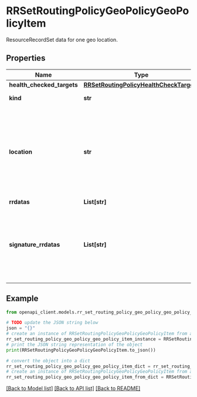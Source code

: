 # RRSetRoutingPolicyGeoPolicyGeoPolicyItem

ResourceRecordSet data for one geo location.

## Properties

Name | Type | Description | Notes
------------ | ------------- | ------------- | -------------
**health_checked_targets** | [**RRSetRoutingPolicyHealthCheckTargets**](RRSetRoutingPolicyHealthCheckTargets.md) |  | [optional] 
**kind** | **str** |  | [optional] [default to 'dns#rRSetRoutingPolicyGeoPolicyGeoPolicyItem']
**location** | **str** | The geo-location granularity is a GCP region. This location string should correspond to a GCP region. e.g. \&quot;us-east1\&quot;, \&quot;southamerica-east1\&quot;, \&quot;asia-east1\&quot;, etc. | [optional] 
**rrdatas** | **List[str]** |  | [optional] 
**signature_rrdatas** | **List[str]** | DNSSEC generated signatures for all the rrdata within this item. If health checked targets are provided for DNSSEC enabled zones, there&#39;s a restriction of 1 IP address per item. | [optional] 

## Example

```python
from openapi_client.models.rr_set_routing_policy_geo_policy_geo_policy_item import RRSetRoutingPolicyGeoPolicyGeoPolicyItem

# TODO update the JSON string below
json = "{}"
# create an instance of RRSetRoutingPolicyGeoPolicyGeoPolicyItem from a JSON string
rr_set_routing_policy_geo_policy_geo_policy_item_instance = RRSetRoutingPolicyGeoPolicyGeoPolicyItem.from_json(json)
# print the JSON string representation of the object
print(RRSetRoutingPolicyGeoPolicyGeoPolicyItem.to_json())

# convert the object into a dict
rr_set_routing_policy_geo_policy_geo_policy_item_dict = rr_set_routing_policy_geo_policy_geo_policy_item_instance.to_dict()
# create an instance of RRSetRoutingPolicyGeoPolicyGeoPolicyItem from a dict
rr_set_routing_policy_geo_policy_geo_policy_item_from_dict = RRSetRoutingPolicyGeoPolicyGeoPolicyItem.from_dict(rr_set_routing_policy_geo_policy_geo_policy_item_dict)
```
[[Back to Model list]](../README.md#documentation-for-models) [[Back to API list]](../README.md#documentation-for-api-endpoints) [[Back to README]](../README.md)


